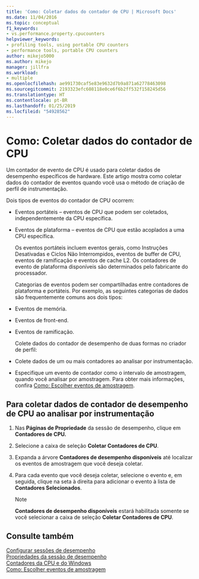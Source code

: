 ```yaml
---
title: 'Como: Coletar dados do contador de CPU | Microsoft Docs'
ms.date: 11/04/2016
ms.topic: conceptual
f1_keywords:
- vs.performance.property.cpucounters
helpviewer_keywords:
- profiling tools, using portable CPU counters
- performance tools, portable CPU counters
author: mikejo5000
ms.author: mikejo
manager: jillfra
ms.workload:
- multiple
ms.openlocfilehash: ae991730caf5e83e9632d7b9a871a62778463098
ms.sourcegitcommit: 2193323efc608118e0ce6f6b2ff532f158245d56
ms.translationtype: HT
ms.contentlocale: pt-BR
ms.lasthandoff: 01/25/2019
ms.locfileid: "54928562"
---
```

# <a name="how-to-collect-cpu-counter-data"></a>Como: Coletar dados do contador de CPU

Um contador de evento de CPU é usado para coletar dados de desempenho específicos de hardware. Este artigo mostra como coletar dados do contador de eventos quando você usa o método de criação de perfil de instrumentação.

Dois tipos de eventos do contador de CPU ocorrem:

- Eventos portáteis – eventos de CPU que podem ser coletados, independentemente da CPU específica.

- Eventos de plataforma – eventos de CPU que estão acoplados a uma CPU específica.

  Os eventos portáteis incluem eventos gerais, como Instruções Desativadas e Ciclos Não Interrompidos, eventos de buffer de CPU, eventos de ramificação e eventos de cache L2. Os contadores de evento de plataforma disponíveis são determinados pelo fabricante do processador.

  Categorias de eventos podem ser compartilhadas entre contadores de plataforma e portáteis. Por exemplo, as seguintes categorias de dados são frequentemente comuns aos dois tipos:

- Eventos de memória.

- Eventos de front-end.

- Eventos de ramificação.

  Colete dados do contador de desempenho de duas formas no criador de perfil:

- Colete dados de um ou mais contadores ao analisar por instrumentação.

- Especifique um evento de contador como o intervalo de amostragem, quando você analisar por amostragem. Para obter mais informações, confira [Como: Escolher eventos de amostragem](../profiling/how-to-choose-sampling-events.md).

## <a name="to-collect-cpu-performance-counter-data-when-you-profile-by-instrumentation"></a>Para coletar dados de contador de desempenho de CPU ao analisar por instrumentação

1. Nas **Páginas de Propriedade** da sessão de desempenho, clique em **Contadores de CPU.**

2. Selecione a caixa de seleção **Coletar Contadores de CPU**.

3. Expanda a árvore **Contadores de desempenho disponíveis** até localizar os eventos de amostragem que você deseja coletar.

4. Para cada evento que você deseja coletar, selecione o evento e, em seguida, clique na seta à direita para adicionar o evento à lista de **Contadores Selecionados**.

    > [!NOTE]
    > **Contadores de desempenho disponíveis** estará habilitada somente se você selecionar a caixa de seleção **Coletar Contadores de CPU**.

## <a name="see-also"></a>Consulte também

[Configurar sessões de desempenho](../profiling/configuring-performance-sessions.md)  
[Propriedades da sessão de desempenho](../profiling/performance-session-properties.md)  
[Contadores da CPU e do Windows](../profiling/cpu-and-windows-counters.md)  
[Como: Escolher eventos de amostragem](../profiling/how-to-choose-sampling-events.md)